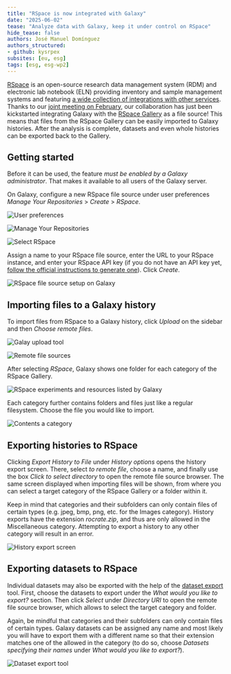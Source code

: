 ```yaml
---
title: "RSpace is now integrated with Galaxy"
date: "2025-06-02"
tease: "Analyze data with Galaxy, keep it under control on RSpace"
hide_tease: false
authors: José Manuel Domínguez
authors_structured:
- github: kysrpex
subsites: [eu, esg]
tags: [esg, esg-wp2]
---
```


[RSpace](https://www.researchspace.com/) is an open-source research data management system (RDM) and electronic lab
notebook (ELN) providing inventory and sample management systems and featuring
[a wide collection of integrations with other services](https://www.researchspace.com/integrations). Thanks to our
[joint meeting on February](/news/2025-02-27-rspace-talk/), our collaboration has just been kickstarted
integrating Galaxy with the [RSpace Gallery](https://documentation.researchspace.com/article/sl6mo1i9do-the-gallery) as
a file source! This means that files from the RSpace Gallery can be easily imported to Galaxy histories. After the
analysis is complete, datasets and even whole histories can be exported back to the Gallery.

## Getting started

Before it can be used, the feature _must be enabled by a Galaxy administrator_. That makes it available to all users of
the Galaxy server.

On Galaxy, configure a new RSpace file source under user preferences _Manage Your Repositories_ > _Create_ > _RSpace_.

![User preferences](./user_preferences.png)

![Manage Your Repositories](./manage_your_repositories.png)

![Select RSpace](./manage_your_repositories_create.png)

Assign a name to your RSpace file source, enter the URL to your RSpace instance, and enter your RSpace API key (if you
do not have an API key yet,
[follow the official instructions to generate one](https://documentation.researchspace.com/article/v0dxtfvj7u-rspace-api-introduction#obtaining_your_api_key)).
Click _Create_.

![RSpace file source setup on Galaxy](./rspace_file_source.png)

## Importing files to a Galaxy history

To import files from RSpace to a Galaxy history, click _Upload_ on the sidebar and then _Choose remote files_. 

![Galay upload tool](upload_tool.png)

![Remote file sources](file_sources.png)

After selecting _RSpace_, Galaxy shows one folder for each category of the RSpace Gallery.

![RSpace experiments and resources listed by Galaxy](rspace_gallery_categories.png)

Each category further contains folders and files just like a regular filesystem. Choose the file you would like to
import.

![Contents a category](rspace_images_category.png)

## Exporting histories to RSpace

Clicking _Export History to File_ under _History options_ opens the history export screen. There, select _to remote 
file_, choose a name, and finally use the box _Click to select directory_ to open the remote file source browser. The
same screen displayed when importing files will be shown, from where you can select a target category of the RSpace
Gallery or a folder within it.

Keep in mind that categories and their subfolders can only contain files of certain types (e.g. jpeg, bmp, png, etc. for
the Images category). History exports have the extension _rocrate.zip_, and thus are only allowed in the Miscellaneous
category. Attempting to export a history to any other category will result in an error.

![History export screen](history_export.png)

## Exporting datasets to RSpace

Individual datasets may also be exported with the help of the
[dataset export](https://usegalaxy.eu/?tool_id=export_remote&version=latest) tool. First, choose the datasets to export
under the _What would you like to export?_ section. Then click _Select_ under _Directory URI_ to open the remote file
source browser, which allows to select the target category and folder.

Again, be mindful that categories and their subfolders can only contain files of certain types. Galaxy datasets can be
assigned any name and most likely you will have to export them with a different name so that their extension matches one
of the allowed in the category (to do so, choose _Datasets specifying their names_ under _What would you like to
export?_).

![Dataset export tool](dataset_export.png)
